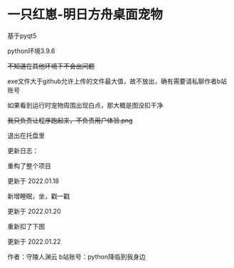 # 一只红崽-明日方舟桌面宠物

基于pyqt5

python环境3.9.6

~~不知道在其他环境下不会出问题~~

exe文件大于github允许上传的文件最大值，故不放出，确有需要请私聊作者b站账号

如果看到运行时宠物周围出现白点，那大概是图没扣干净

~~我只负责让程序跑起来，不负责用户体验.png~~

退出在托盘里

更新日志：


重构了整个项目


更新于 2022.01.18


新增睡眠，坐，戳一戳


更新于 2022.01.20


重新扣了下图


更新于 2022.01.22



作者：守陵人渊云
b站账号：python降临到我身边
